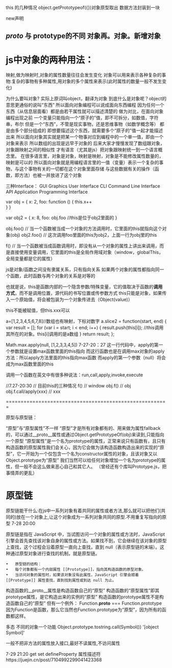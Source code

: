 this 的几种情况
object.getPrototypeof({})对象原型取出
数据方法封装到一块

new声明

_proto_ 与 prototype的不同
对象再。对象。新增对象
---
# js中对象的两种用法：
映射,做为映射时,对象的属性数量往往会发生变化
对象可以用来表示各种复杂的事物:复杂的事物有多种属性,用对象的多个属性来表示(此时属性的数量一般不发生变化)

为什么要叫对象?
实际上原词叫object，翻译为对象
到底什么是对象呢？object的意思更通俗的说叫“东西”
所以面向对象编程可以说成面向东西编程
因为任何一个东西（从信息层面看）都是由若干属性就可以描述清楚的
做为对比，在面向对象编程出现之前
一个变量只能指向一个“原子的”值，即不可拆分，如数值，字符串，布尔
但是一个“东西”，不管是现实事物，还是思维事物（如数学概念等）
都是由多个部分组成的
即想要描述这个东西，就需要多个“原子的”值一起才能描述出来
所以面向对象其实就是把某一个物事对应到编程中的一个单一值，即由一个对象来表示
所以数组的出现是远早于对象的
后来大家才慢慢发现了数组跟对象，对象跟映射之间的相似性
才有语言（尤其是js）把对象跟映射统一到一个语言概念里。
在很多语言里，对象是对象，映射是映射，对象是不能修改属性数量的，映射是可以的
所以面向对象就是用编程语言里的一值（变量）表示一个复杂的事物，与这个事物有关的一切都在这个对象里面存储
  与这些数据有关的操作（函数，即方法）也被一并放进了这个对象


三种Interface：
GUI  Graphics User Interface 
CLI  Command Line Interface
API  Application Programming Interface 









var obj = {
  x: 2,
  foo: function () {
    this.x++    
  }
}

var obj2 = {
  x: 8,
  foo: obj.foo //this是位于obj2里面的
}

obj.foo() // 当一个函数被当成一个对象的方法调用时，它里面的this就指向这个对象(obj)
obj2.foo() // 这次调用foo里面的this为obj2，上面一行为obj里的this

f()   //   当一个函数被当成函数调用时，即没有从一个对象的属性上讲出来调用，而是直接使用变量调用，它里面的this是全局作用域对象（window，globalThis，全局变量都是它的属性）

js是对象/函数之间没有隶属关系，只有指向关系
如果两个对象的属性都指向同一个函数，此时函数与两个对象的关系是对等的

也就是说，this是函数内部的一个隐含参数/特殊变量，它的值取决于函数的**调用方式**，而不是调用位置，源代码的书写位置或传参数方式
this只能是对象，如果传入一个原始值，将会被包装为一个对象传进去（Object(value)）

this不能被赋值，但this.xxx可以

a=[1,2,3,4,5,6,7,8]//数组也有映射，下标对数字
a.slice2 = function(start, end) {
    var result = [];
    for (var i = start; i < end; i++) {
        result.push(this[i]); //this调用其所在的对象。this[i]调用的是a数组
    }
    return result;
};

Math.max.apply(null,   [1,2,3,3,4,5])   7-27-20：27
这一行代码中，apply的第一个参数就是设置max函数里面的this指向
而这行函数也是在调用max对象的apply方法：所以apply方法里面的this指向max函数
而apply的第一个参数（null）将会成为max函数里面的this


调用一个函数在英文中有很多种说法：run,call,apply,invoke,execute


//7.27-20:30
// 目前this的三种情况
f()  // window
obj.f() // obj
obj.f.call/apply(xxx) // xxx




=======================================================



原型与原型链：



“原型”与“原型属性”不一样
“原型”才是所有对象都有的、用来做为属性fallback的，可以通过__proto__属性或通过Object.getPrototypeOf(obj)来读到,只能指向一个原型
“原型属性”是一个名为prototype的属性，正常来说只有函数有，且只有构造函数的原型属性我们会关心，因为它会做为该构造函数构造出来的实现的“原型”，它一开始为一个仅包含一个名为constructor属性的对象，且该对象又以Object.prototype为“原型”
我们当然可以给任何对象增加一个名为prototype的属性，但一般不会这么做来恶心自己和其它人。
（曾经还有个库叫Prototype.js，把事情弄的更乱）

# 原型链
原型链能干什么:在js中一系列对象有着共同的属性或者方法,那么就可以把他们(共同的)放在一个对象上,让这个对象成为一系列对象共同的原型.不用重复写指向的原型  7-28 20:00

原型链是指在 JavaScript 中，当试图访问一个对象的属性或方法时，JavaScript 引擎会首先查找该对象自身的属性或方法。如果找不到，它会继续在该对象的原型上查找，这个过程会沿着原型一直向上查找，直到 null（表示原型链的末端）。这种通过原型对象进行查找的机制，就是原型链。

	•	原型链的结构：
	•	每个对象都有一个内部属性 [[Prototype]]，指向其构造函数的原型对象。
	•	当访问对象的属性时，如果该对象没有此属性，JavaScript 引擎会顺着 [[Prototype]] 属性查找，直到找到属性或到达 null 为止。

构造函数的__proto__属性是构造函数自己的“原型”
构造函数的“原型属性”即其prototype属性，是它构造出来的实例的“原型”
构造函数的prototype属性不是构造函数自己的“原型”
但有一个例外：
Function.__proto__       === Function.prototype
因为Function是函数，那么它当然也Function.prototype为“原型”，因为所有的函数都这样。


多态
不同的对象一个功能
Object.prototype.tostring.call(Symbol())
'[object Symbol]'

一般不把非方法的属性放入接口,最好不读属性,不访问属性

7-29 21:20
get set
defineProperty 属性描述符https://juejin.cn/post/7104992299041423368